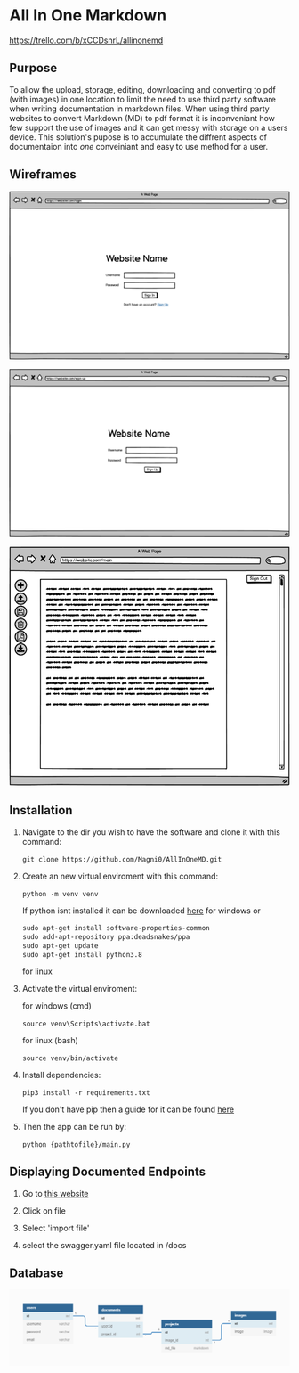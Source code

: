 # All In One Markdown

<https://trello.com/b/xCCDsnrL/allinonemd>

## Purpose

To allow the upload, storage, editing, downloading and converting to pdf (with images) in one location to limit the need to use third party software when writing documentation in markdown files. When using third party websites to convert Markdown (MD) to pdf format it is inconveniant how few support the use of images and it can get messy with storage on a users device. This solution's pupose is to accumulate the diffrent aspects of documentaion into *one* conveiniant and easy to use method for a user.

## Wireframes

![login page](docs/login-wireframe.png)

![sign up page](docs/sign-up-wireframe.png)

![main page](docs/main-wireframe.png)

## Installation

1. Navigate to the dir you wish to have the software and clone it with this command:

    `git clone https://github.com/Magni0/AllInOneMD.git`

2. Create an new virtual enviroment with this command:

    `python -m venv venv`

    If python isnt installed it can be downloaded [here](https://www.python.org/downloads/) for windows or

    ```
    sudo apt-get install software-properties-common
    sudo add-apt-repository ppa:deadsnakes/ppa
    sudo apt-get update
    sudo apt-get install python3.8
    ```

    for linux

3. Activate the virtual enviroment:

    for windows (cmd)

    `source venv\Scripts\activate.bat`

    for linux (bash)

    `source venv/bin/activate`

4. Install dependencies:

    `pip3 install -r requirements.txt`

    If you don't have pip then a guide for it can be found [here](https://pip.pypa.io/en/stable/installing/)

5. Then the app can be run by:

    `python {pathtofile}/main.py`

## Displaying Documented Endpoints

1. Go to [this website](https://editor.swagger.io/#)

2. Click on file

3. Select 'import file'

4. select the swagger.yaml file located in /docs

## Database

![database schema](docs/dbschema.png)